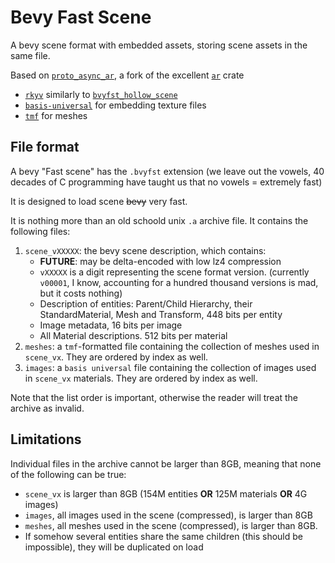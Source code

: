 # Bevy Fast Scene

A bevy scene format with embedded assets, storing scene assets in the same file.


Based on [`proto_async_ar`], a fork of the excellent [`ar`] crate

- [`rkyv`] similarly to [`bvyfst_hollow_scene`]
- [`basis-universal`] for embedding texture files
- [`tmf`] for meshes

[`bvyfst_hollow_scene`]: ../hollow_scene
[`tmf`]: https://github.com/fractalfir/tmf
[`basis-universal`]: https://lib.rs/crates/basis-universal
[`rkyv`]: https://lib.rs/crates/rkyv
[`ar`]: https://lib.rs/crates/ar
[`proto_async_ar`]: https://lib.rs/crates/proto_async_ar



## File format

A bevy "Fast scene" has the `.bvyfst` extension (we leave out the vowels, 40
decades of C programming have taught us that no vowels = extremely fast)

It is designed to load scene ~~bevy~~ very fast.

It is nothing more than an old schoold unix `.a` archive file. It contains the
following files:

1. `scene_vXXXXX`: the bevy scene description, which contains:
   - **FUTURE**: may be delta-encoded with low lz4 compression
   - `vXXXXX` is a digit representing the scene format version. (currently `v00001`, I know,
     accounting for a hundred thousand versions is mad, but it costs nothing)
   - Description of entities: Parent/Child Hierarchy, their StandardMaterial, Mesh
     and Transform, 448 bits per entity
   - Image metadata, 16 bits per image
   - All Material descriptions. 512 bits per material
2. `meshes`: a `tmf`-formatted file containing the collection of meshes used in
   `scene_vx`. They are ordered by index as well.
3. `images`: a `basis universal` file containing the collection of images used in
   `scene_vx` materials. They are ordered by index as well.

Note that the list order is important, otherwise the reader will treat the archive
as invalid.

## Limitations

Individual files in the archive cannot be larger than 8GB, meaning that none
of the following can be true:

- `scene_vx` is larger than 8GB (154M entities **OR** 125M materials **OR** 4G images)
- `images`, all images used in the scene (compressed), is larger than 8GB
- `meshes`, all meshes used in the scene (compressed), is larger than 8GB.
- If somehow several entities share the same children (this should be impossible),
  they will be duplicated on load 
